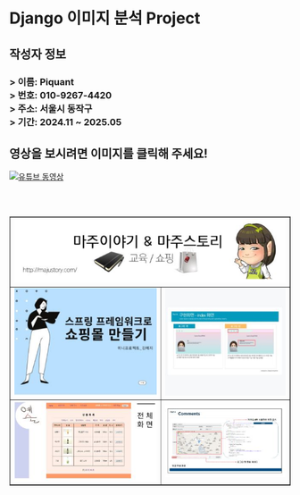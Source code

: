 <h1> Django 이미지 분석 Project </h1>
<h2> 작성자 정보 </h2>
<h3> 
    > 이름: Piquant<br>
    > 번호: 010-9267-4420 <br>
    > 주소: 서울시 동작구 <br>
    > 기간: 2024.11 ~ 2025.05
</h3>

<h2> 영상을 보시려면 이미지를 클릭해 주세요! </h2> 

[![유튜브 동영상](https://img.youtube.com/vi/cgz6o06AQPE/0.jpg)](https://www.youtube.com/watch?v=cgz6o06AQPE)

<br><br>

<table border=1 width=100%>
<tr>
  
  <td colspan="2"> <img src="https://github.com/Piquant92/Django-Project/blob/master/README/0.jpg?raw=true"/>  </td>
  
</tr>
  
<tr>
  <td> <img src="https://github.com/Piquant92/Django-Project/blob/master/README/1.jpg?raw=true"/>  </td>
  
  <td> <img src="https://github.com/Piquant92/Django-Project/blob/master/README/2.jpg?raw=true"/>  </td>
</tr>  

<tr>
  <td> <img src="https://github.com/Piquant92/Django-Project/blob/master/README/3.jpg?raw=true"/>  </td>
  
  <td> <img src="https://github.com/Piquant92/Django-Project/blob/master/README/4.jpg?raw=true"/>  </td>
</tr>  

</table>
